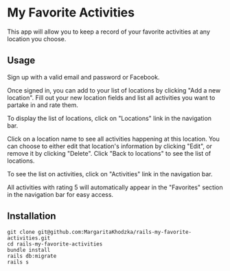 # My Favorite Activities ##

This app will allow you to keep a record of your favorite activities at any location you choose.

## Usage ##

Sign up with a valid email and password or Facebook.

Once signed in, you can add to your list of locations by clicking "Add a new location". Fill out your new location fields and list all activities you want to partake in and rate them.

To display the list of locations, click on "Locations" link in the navigation bar.

Click on a location name to see all activities happening at this location. You can choose to either edit that location's information by clicking "Edit", or remove it by clicking "Delete". Click "Back to locations" to see the list of locations.

To see the list on activities, click on "Activities" link in the navigation bar.

All activities with rating 5 will automatically appear in the "Favorites" section in the navigation bar for easy access.

## Installation ##

```shell
git clone git@github.com:MargaritaKhodzka/rails-my-favorite-activities.git
cd rails-my-favorite-activities
bundle install
rails db:migrate
rails s
```
